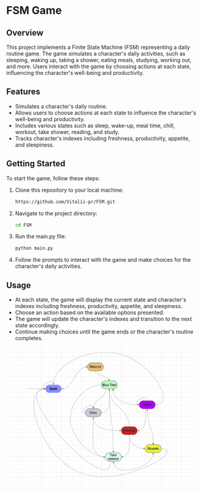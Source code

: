 # FSM Game

## Overview
This project implements a Finite State Machine (FSM) representing a daily routine game. The game simulates a character's daily activities, such as sleeping, waking up, taking a shower, eating meals, studying, working out, and more. Users interact with the game by choosing actions at each state, influencing the character's well-being and productivity.

## Features
- Simulates a character's daily routine.
- Allows users to choose actions at each state to influence the character's well-being and productivity.
- Includes various states such as sleep, wake-up, meal time, chill, workout, take shower, reading, and study.
- Tracks character's indexes including freshness, productivity, appetite, and sleepiness.

## Getting Started
To start the game, follow these steps:

1. Clone this repository to your local machine:
    ```bash
    https://github.com/Vitalii-pr/FSM.git
    ```
2. Navigate to the project directory:
    ```bash
    cd FSM
    ```
3. Run the main.py file:
    ```bash
    python main.py
    ```
4. Follow the prompts to interact with the game and make choices for the character's daily activities.

## Usage
- At each state, the game will display the current state and character's indexes including freshness, productivity, appetite, and sleepiness.
- Choose an action based on the available options presented.
- The game will update the character's indexes and transition to the next state accordingly.
- Continue making choices until the game ends or the character's routine completes.

![screenshot](https://github.com/Vitalii-pr/FSM/blob/master/Screenshot%202024-05-11%20at%2017.58.01.png)